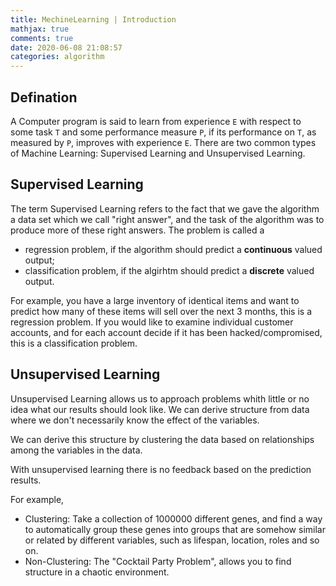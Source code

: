 ```yaml
---
title: MechineLearning | Introduction
mathjax: true
comments: true
date: 2020-06-08 21:08:57
categories: algorithm
---
```


## Defination
A Computer program is said to learn from experience `E` with respect to some task `T` and some performance measure `P`, if its performance on `T`, as measured by `P`, improves with experience `E`.
There are two common types of Machine Learning: Supervised Learning and Unsupervised Learning.

<!-- more -->

## Supervised Learning
The term Supervised Learning refers to the fact that we gave the algorithm a data set which we call "right answer", and the task of the algorithm was to produce more of these right answers.
The problem is called a
- regression problem, if the algorithm should predict a **continuous** valued output;
- classification problem, if the algirhtm should predict a **discrete** valued output.

For example, you have a large inventory of identical items and want to predict how many of these items will sell over the next 3 months, this is a regression problem. 
If you would like to examine individual customer accounts, and for each account decide if it has been hacked/compromised, this is a classification problem.

## Unsupervised Learning
Unsupervised Learning allows us to approach problems whith little or no idea what our results should look like. We can derive structure from data where we don't necessarily know the effect of the variables.

We can derive this structure by clustering the data based on relationships among the variables in the data.

With unsupervised learning there is no feedback based on the prediction results.

For example,
- Clustering: Take a collection of 1000000 different genes, and find a way to automatically group these genes into groups that are somehow similar or related by different variables, such as lifespan, location, roles and so on.
- Non-Clustering: The "Cocktail Party Problem", allows you to find structure in a chaotic environment.
